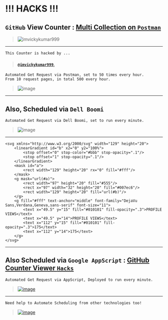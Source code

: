 # !!! HACKS !!!

## `GitHub` View Counter : [Multi Collection on `Postman`](https://vickykumar999.postman.co/workspace/Project-Testings~a588c682-0ac8-4892-9084-42dd15f40085/collection/21969867-3e814614-d589-456e-9335-149e1e5a771b/schedule/1ed81371-5e24-4c50-8f57-df39473a7c5d)

> <p align="left"> <img src="https://komarev.com/ghpvc/?username=imvickykumar&color=blue&label=PROFILE+VIEWS&style=flat-square&color=orange" alt="imvickykumar999"/> </p>

--------------------------

    This Counter is hacked by ...

> #### [`@imvickykumar999`](https://github.com/imvickykumar999),

    Automated Get Request via Postman, set to 50 times every hour.
    From 10 request pages, in total 500 every hour.

> ![image](https://user-images.githubusercontent.com/50515418/208925318-f41a3e17-7cda-46eb-a9f2-016e5c24bc40.png)

----------------------------------

## Also, Scheduled via `Dell Boomi`

    Automated Get Request via Dell Boomi, set to run every minute.
    
> ![image](https://user-images.githubusercontent.com/50515418/208925926-394f0b98-c4f5-40a4-9396-b47924d08a51.png)
   
------------------------------

    <svg xmlns="http://www.w3.org/2000/svg" width="129" height="20">
        <linearGradient id="b" x2="0" y2="100%">
            <stop offset="0" stop-color="#bbb" stop-opacity=".1"/>
            <stop offset="1" stop-opacity=".1"/>
        </linearGradient>
        <mask id="a">
            <rect width="129" height="20" rx="0" fill="#fff"/>
        </mask>
        <g mask="url(#a)">
            <rect width="97" height="20" fill="#555"/>
            <rect x="97" width="32" height="20" fill="#007ec6"/>
            <rect width="129" height="20" fill="url(#b)"/>
        </g>
        <g fill="#fff" text-anchor="middle" font-family="DejaVu Sans,Verdana,Geneva,sans-serif" font-size="11">
            <text x="49.5" y="15" fill="#010101" fill-opacity=".3">PROFILE VIEWS</text>
            <text x="49.5" y="14">PROFILE VIEWS</text>
            <text x="112" y="15" fill="#010101" fill-opacity=".3">175</text>
            <text x="112" y="14">175</text>
        </g>
    </svg>

--------------------------------

## Also Scheduled via `Google AppScript` : [GitHub Counter Viewer `Hacks`](https://script.google.com/u/1/home/projects/1c4F9nYoN_jwYcRaRmb64SwCINefMCef49aELcohhd4UumeJBKLIJNmpB/edit)

    Automated Get Request via AppScript, Deployed to run every minute.

> [![image](https://user-images.githubusercontent.com/50515418/209066562-320d777b-ac55-4281-8913-8ebd7e206d47.png)](https://script.google.com/u/1/home/projects/1c4F9nYoN_jwYcRaRmb64SwCINefMCef49aELcohhd4UumeJBKLIJNmpB/triggers)

----------------------------

    Need help to Automate Scheduling from other technologies too!

> [![image](https://user-images.githubusercontent.com/50515418/209066414-29965b8c-3bbf-4c4b-bd46-a686b66d5016.png)](https://script.google.com/u/1/home/projects/1c4F9nYoN_jwYcRaRmb64SwCINefMCef49aELcohhd4UumeJBKLIJNmpB/executions)
